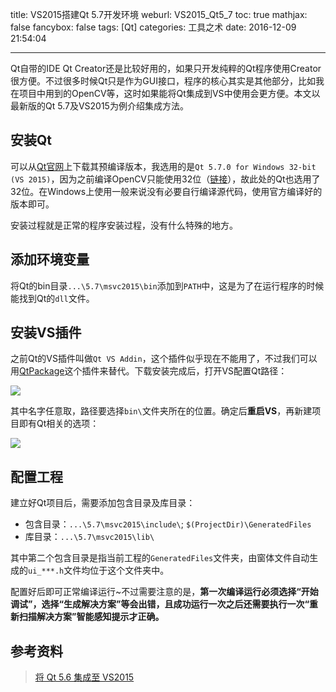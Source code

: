 title: VS2015搭建Qt 5.7开发环境
weburl: VS2015_Qt5_7
toc: true
mathjax: false
fancybox: false
tags: [Qt]
categories: 工具之术
date: 2016-12-09 21:54:04

---

Qt自带的IDE Qt Creator还是比较好用的，如果只开发纯粹的Qt程序使用Creator很方便。不过很多时候Qt只是作为GUI接口，程序的核心其实是其他部分，比如我在项目中用到的OpenCV等，这时如果能将Qt集成到VS中使用会更方便。本文以最新版的Qt 5.7及VS2015为例介绍集成方法。

<!--more-->

## 安装Qt
可以从[Qt官网](https://www.qt.io/download-open-source/#section-2)上下载其预编译版本，我选用的是`Qt 5.7.0 for Windows 32-bit (VS 2015)`，因为之前编译OpenCV只能使用32位（[链接](/2016/12/06/VS2015_OpenCV31/)），故此处的Qt也选用了32位。在Windows上使用一般来说没有必要自行编译源代码，使用官方编译好的版本即可。

安装过程就是正常的程序安装过程，没有什么特殊的地方。

## 添加环境变量
将Qt的bin目录`...\5.7\msvc2015\bin`添加到`PATH`中，这是为了在运行程序的时候能找到Qt的`dll`文件。

## 安装VS插件
之前Qt的VS插件叫做`Qt VS Addin`，这个插件似乎现在不能用了，不过我们可以用[QtPackage](https://marketplace.visualstudio.com/items?itemName=havendv.QtPackage)这个插件来替代。下载安装完成后，打开VS配置Qt路径：

![](https://pic.gaomf.store/VSQT.gif)

其中名字任意取，路径要选择`bin\`文件夹所在的位置。确定后**重启VS**，再新建项目即有Qt相关的选项：

![](https://pic.gaomf.store/20161209214416.png)

## 配置工程

建立好Qt项目后，需要添加包含目录及库目录：

- 包含目录：`...\5.7\msvc2015\include\`; `$(ProjectDir)\GeneratedFiles`
- 库目录：`...\5.7\msvc2015\lib\`

其中第二个包含目录是指当前工程的`GeneratedFiles`文件夹，由窗体文件自动生成的`ui_***.h`文件均位于这个文件夹中。

配置好后即可正常编译运行~不过需要注意的是，**第一次编译运行必须选择“开始调试”，选择“生成解决方案”等会出错，且成功运行一次之后还需要执行一次“重新扫描解决方案”智能感知提示才正确。**

## 参考资料

> [将 Qt 5.6 集成至 VS2015](https://my.oschina.net/jthmath/blog/640227)
